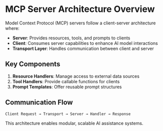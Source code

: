 # MCP Server Architecture Overview

Model Context Protocol (MCP) servers follow a client-server architecture where:

- **Server**: Provides resources, tools, and prompts to clients
- **Client**: Consumes server capabilities to enhance AI model interactions
- **Transport Layer**: Handles communication between client and server

## Key Components

1. **Resource Handlers**: Manage access to external data sources
2. **Tool Handlers**: Provide callable functions for clients
3. **Prompt Templates**: Offer reusable prompt structures

## Communication Flow

```
Client Request → Transport → Server → Handler → Response
```

This architecture enables modular, scalable AI assistance systems.
